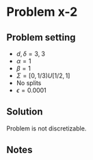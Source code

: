 # Problem x-2

## Problem setting
- $d, \delta = 3, \; 3$
- $\alpha=1$
- $\beta=1$
- $\Sigma=[0, 1/3) U [1/2, 1]$
- No splits
- $\epsilon = 0.0001$

## Solution
Problem is not discretizable.








## Notes
